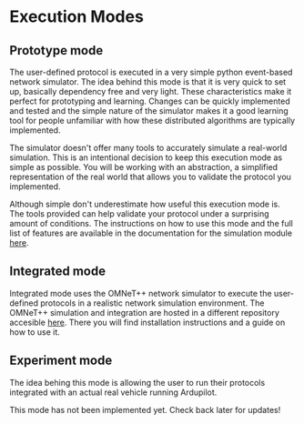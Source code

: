 # Execution Modes

## Prototype mode
The user-defined protocol is executed in a very simple python event-based network
simulator. The idea behind this mode is that it is very quick to set up, basically
dependency free and very light. These characteristics make it perfect for prototyping
and learning. Changes can be quickly implemented and tested and the simple nature of
the simulator makes it a good learning tool for people unfamiliar with how these 
distributed algorithms are typically implemented.

The simulator doesn't offer many tools to accurately simulate a real-world simulation.
This is an intentional decision to keep this execution mode as simple as possible. 
You will be working with an abstraction, a simplified representation of the real world 
that allows you to validate the protocol you implemented.

Although simple don't underestimate how useful this execution mode is. The tools 
provided can help validate your protocol under a surprising amount of conditions. 
The instructions on how to use this mode and the full list of features are available
in the documentation for the simulation module [here](../Modules/Simulator/index.md).

## Integrated mode
Integrated mode uses the OMNeT++ network simulator to execute the user-defined 
protocols in a realistic network simulation environment. The OMNeT++ simulation
and integration are hosted in a different repository accesible 
[here](https://github.com/Project-GrADyS/gradys-simulations). There you will find
installation instructions and a guide on how to use it.

## Experiment mode
The idea behing this mode is allowing the user to run their protocols integrated
with an actual real vehicle running Ardupilot.

This mode has not been implemented yet. Check back later for updates!